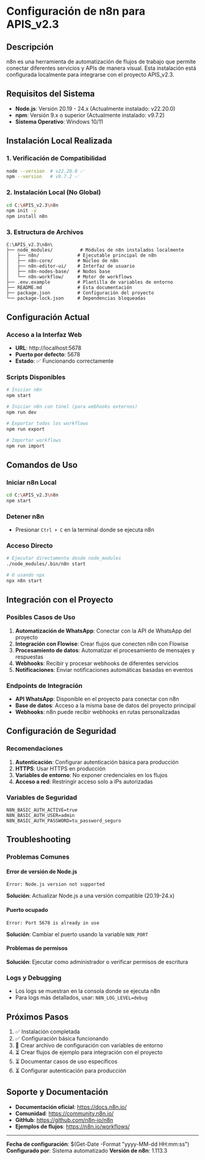 # Configuración de n8n para APIS_v2.3

## Descripción
n8n es una herramienta de automatización de flujos de trabajo que permite conectar diferentes servicios y APIs de manera visual. Esta instalación está configurada localmente para integrarse con el proyecto APIS_v2.3.

## Requisitos del Sistema
- **Node.js**: Versión 20.19 - 24.x (Actualmente instalado: v22.20.0)
- **npm**: Versión 9.x o superior (Actualmente instalado: v9.7.2)
- **Sistema Operativo**: Windows 10/11

## Instalación Local Realizada

### 1. Verificación de Compatibilidad
```bash
node --version  # v22.20.0 ✅
npm --version   # v9.7.2 ✅
```

### 2. Instalación Local (No Global)
```bash
cd C:\APIS_v2.3\n8n
npm init -y
npm install n8n
```

### 3. Estructura de Archivos
```
C:\APIS_v2.3\n8n\
├── node_modules/          # Módulos de n8n instalados localmente
│   ├── n8n/              # Ejecutable principal de n8n
│   ├── n8n-core/         # Núcleo de n8n
│   ├── n8n-editor-ui/    # Interfaz de usuario
│   ├── n8n-nodes-base/   # Nodos base
│   └── n8n-workflow/     # Motor de workflows
├── .env.example          # Plantilla de variables de entorno
├── README.md             # Esta documentación
├── package.json          # Configuración del proyecto
└── package-lock.json     # Dependencias bloqueadas
```

## Configuración Actual

### Acceso a la Interfaz Web
- **URL**: http://localhost:5678
- **Puerto por defecto**: 5678
- **Estado**: ✅ Funcionando correctamente

### Scripts Disponibles
```bash
# Iniciar n8n
npm start

# Iniciar n8n con túnel (para webhooks externos)
npm run dev

# Exportar todos los workflows
npm run export

# Importar workflows
npm run import
```

## Comandos de Uso

### Iniciar n8n Local
```bash
cd C:\APIS_v2.3\n8n
npm start
```

### Detener n8n
- Presionar `Ctrl + C` en la terminal donde se ejecuta n8n

### Acceso Directo
```bash
# Ejecutar directamente desde node_modules
./node_modules/.bin/n8n start

# O usando npx
npx n8n start
```

## Integración con el Proyecto

### Posibles Casos de Uso
1. **Automatización de WhatsApp**: Conectar con la API de WhatsApp del proyecto
2. **Integración con Flowise**: Crear flujos que conecten n8n con Flowise
3. **Procesamiento de datos**: Automatizar el procesamiento de mensajes y respuestas
4. **Webhooks**: Recibir y procesar webhooks de diferentes servicios
5. **Notificaciones**: Enviar notificaciones automáticas basadas en eventos

### Endpoints de Integración
- **API WhatsApp**: Disponible en el proyecto para conectar con n8n
- **Base de datos**: Acceso a la misma base de datos del proyecto principal
- **Webhooks**: n8n puede recibir webhooks en rutas personalizadas

## Configuración de Seguridad

### Recomendaciones
1. **Autenticación**: Configurar autenticación básica para producción
2. **HTTPS**: Usar HTTPS en producción
3. **Variables de entorno**: No exponer credenciales en los flujos
4. **Acceso a red**: Restringir acceso solo a IPs autorizadas

### Variables de Seguridad
```env
N8N_BASIC_AUTH_ACTIVE=true
N8N_BASIC_AUTH_USER=admin
N8N_BASIC_AUTH_PASSWORD=tu_password_seguro
```

## Troubleshooting

### Problemas Comunes

#### Error de versión de Node.js
```
Error: Node.js version not supported
```
**Solución**: Actualizar Node.js a una versión compatible (20.19-24.x)

#### Puerto ocupado
```
Error: Port 5678 is already in use
```
**Solución**: Cambiar el puerto usando la variable `N8N_PORT`

#### Problemas de permisos
**Solución**: Ejecutar como administrador o verificar permisos de escritura

### Logs y Debugging
- Los logs se muestran en la consola donde se ejecuta n8n
- Para logs más detallados, usar: `N8N_LOG_LEVEL=debug`

## Próximos Pasos

1. ✅ Instalación completada
2. ✅ Configuración básica funcionando
3. 🔄 Crear archivo de configuración con variables de entorno
4. ⏳ Crear flujos de ejemplo para integración con el proyecto
5. ⏳ Documentar casos de uso específicos
6. ⏳ Configurar autenticación para producción

## Soporte y Documentación

- **Documentación oficial**: https://docs.n8n.io/
- **Comunidad**: https://community.n8n.io/
- **GitHub**: https://github.com/n8n-io/n8n
- **Ejemplos de flujos**: https://n8n.io/workflows/

---

**Fecha de configuración**: $(Get-Date -Format "yyyy-MM-dd HH:mm:ss")
**Configurado por**: Sistema automatizado
**Versión de n8n**: 1.113.3